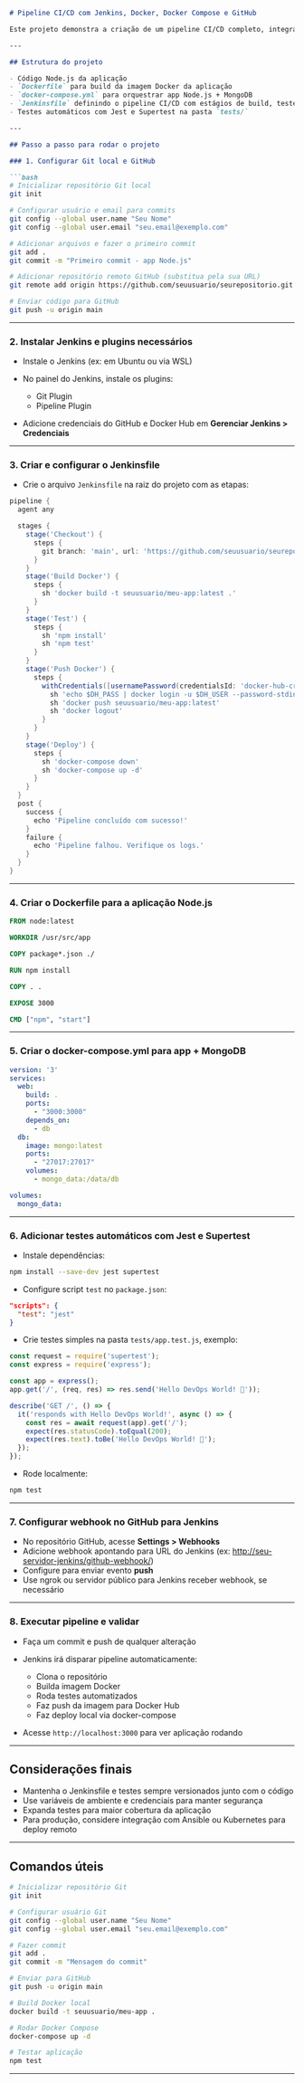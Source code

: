 
````markdown
# Pipeline CI/CD com Jenkins, Docker, Docker Compose e GitHub

Este projeto demonstra a criação de um pipeline CI/CD completo, integrando Jenkins, Docker, Docker Compose, GitHub e testes automáticos com Jest para uma aplicação Node.js simples com MongoDB.

---

## Estrutura do projeto

- Código Node.js da aplicação
- `Dockerfile` para build da imagem Docker da aplicação
- `docker-compose.yml` para orquestrar app Node.js + MongoDB
- `Jenkinsfile` definindo o pipeline CI/CD com estágios de build, teste, push e deploy
- Testes automáticos com Jest e Supertest na pasta `tests/`

---

## Passo a passo para rodar o projeto

### 1. Configurar Git local e GitHub

```bash
# Inicializar repositório Git local
git init

# Configurar usuário e email para commits
git config --global user.name "Seu Nome"
git config --global user.email "seu.email@exemplo.com"

# Adicionar arquivos e fazer o primeiro commit
git add .
git commit -m "Primeiro commit - app Node.js"

# Adicionar repositório remoto GitHub (substitua pela sua URL)
git remote add origin https://github.com/seuusuario/seurepositorio.git

# Enviar código para GitHub
git push -u origin main
````

---

### 2. Instalar Jenkins e plugins necessários

* Instale o Jenkins (ex: em Ubuntu ou via WSL)
* No painel do Jenkins, instale os plugins:

  * Git Plugin
  * Pipeline Plugin
* Adicione credenciais do GitHub e Docker Hub em **Gerenciar Jenkins > Credenciais**

---

### 3. Criar e configurar o Jenkinsfile

* Crie o arquivo `Jenkinsfile` na raiz do projeto com as etapas:

```groovy
pipeline {
  agent any

  stages {
    stage('Checkout') {
      steps {
        git branch: 'main', url: 'https://github.com/seuusuario/seurepositorio.git'
      }
    }
    stage('Build Docker') {
      steps {
        sh 'docker build -t seuusuario/meu-app:latest .'
      }
    }
    stage('Test') {
      steps {
        sh 'npm install'
        sh 'npm test'
      }
    }
    stage('Push Docker') {
      steps {
        withCredentials([usernamePassword(credentialsId: 'docker-hub-creds', usernameVariable: 'DH_USER', passwordVariable: 'DH_PASS')]) {
          sh 'echo $DH_PASS | docker login -u $DH_USER --password-stdin'
          sh 'docker push seuusuario/meu-app:latest'
          sh 'docker logout'
        }
      }
    }
    stage('Deploy') {
      steps {
        sh 'docker-compose down'
        sh 'docker-compose up -d'
      }
    }
  }
  post {
    success {
      echo 'Pipeline concluído com sucesso!'
    }
    failure {
      echo 'Pipeline falhou. Verifique os logs.'
    }
  }
}
```

---

### 4. Criar o Dockerfile para a aplicação Node.js

```Dockerfile
FROM node:latest

WORKDIR /usr/src/app

COPY package*.json ./

RUN npm install

COPY . .

EXPOSE 3000

CMD ["npm", "start"]
```

---

### 5. Criar o docker-compose.yml para app + MongoDB

```yaml
version: '3'
services:
  web:
    build: .
    ports:
      - "3000:3000"
    depends_on:
      - db
  db:
    image: mongo:latest
    ports:
      - "27017:27017"
    volumes:
      - mongo_data:/data/db

volumes:
  mongo_data:
```

---

### 6. Adicionar testes automáticos com Jest e Supertest

* Instale dependências:

```bash
npm install --save-dev jest supertest
```

* Configure script `test` no `package.json`:

```json
"scripts": {
  "test": "jest"
}
```

* Crie testes simples na pasta `tests/app.test.js`, exemplo:

```javascript
const request = require('supertest');
const express = require('express');

const app = express();
app.get('/', (req, res) => res.send('Hello DevOps World! 🚀'));

describe('GET /', () => {
  it('responds with Hello DevOps World!', async () => {
    const res = await request(app).get('/');
    expect(res.statusCode).toEqual(200);
    expect(res.text).toBe('Hello DevOps World! 🚀');
  });
});
```

* Rode localmente:

```bash
npm test
```

---

### 7. Configurar webhook no GitHub para Jenkins

* No repositório GitHub, acesse **Settings > Webhooks**
* Adicione webhook apontando para URL do Jenkins (ex: [http://seu-servidor-jenkins/github-webhook/](http://seu-servidor-jenkins/github-webhook/))
* Configure para enviar evento **push**
* Use ngrok ou servidor público para Jenkins receber webhook, se necessário

---

### 8. Executar pipeline e validar

* Faça um commit e push de qualquer alteração

* Jenkins irá disparar pipeline automaticamente:

  * Clona o repositório
  * Builda imagem Docker
  * Roda testes automatizados
  * Faz push da imagem para Docker Hub
  * Faz deploy local via docker-compose

* Acesse `http://localhost:3000` para ver aplicação rodando

---

## Considerações finais

* Mantenha o Jenkinsfile e testes sempre versionados junto com o código
* Use variáveis de ambiente e credenciais para manter segurança
* Expanda testes para maior cobertura da aplicação
* Para produção, considere integração com Ansible ou Kubernetes para deploy remoto

---

## Comandos úteis

```bash
# Inicializar repositório Git
git init

# Configurar usuário Git
git config --global user.name "Seu Nome"
git config --global user.email "seu.email@exemplo.com"

# Fazer commit
git add .
git commit -m "Mensagem do commit"

# Enviar para GitHub
git push -u origin main

# Build Docker local
docker build -t seuusuario/meu-app .

# Rodar Docker Compose
docker-compose up -d

# Testar aplicação
npm test
```

---
